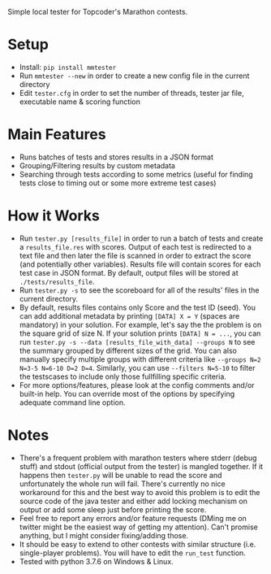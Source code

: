 Simple local tester for Topcoder's Marathon contests. 

# Setup
- Install: `pip install mmtester`
- Run `mmtester --new` in order to create a new config file in the current directory
- Edit `tester.cfg` in order to set the number of threads, tester jar file, executable name & scoring function

# Main Features
- Runs batches of tests and stores results in a JSON format
- Grouping/Filtering results by custom metadata
- Searching through tests according to some metrics (useful for finding tests close to timing out or some more extreme test cases)

# How it Works
- Run `tester.py [results_file]` in order to run a batch of tests and create a `results_file.res` with scores. Output of each test is redirected to a text file and then later the file is scanned in order to extract the score (and potentially other variables). Results file will contain scores for each test case in JSON format. By default, output files will be stored at `./tests/results_file`.
- Run `tester.py -s` to see the scoreboard for all of the results' files in the current directory. 
- By default, results files contains only Score and the test ID (seed). You can add additional metadata by printing `[DATA] X = Y` (spaces are mandatory) in your solution. For example, let's say the the problem is on the square grid of size N. If your solution prints `[DATA] N = ...`, you can run `tester.py -s --data [results_file_with_data] --groups N` to see the summary grouped by different sizes of the grid. You can also manually specify multiple groups with different criteria like `--groups N=2 N=3-5 N=6-10 D=2 D=4`. Similarly, you can use `--filters N=5-10` to filter the testscases to include only those fullfilling specific criteria.
- For more options/features, please look at the config comments and/or built-in help. You can override most of the options by specifying adequate command line option.

# Notes
- There's a frequent problem with marathon testers where stderr (debug stuff) and stdout (official output from the tester) is mangled together. If it happens then `tester.py` will be unable to read the score and unfortunately the whole run will fail. There's currently no nice workaround for this and the best way to avoid this problem is to edit the source code of the java tester and either add locking mechanism on output or add some sleep just before printing the score.
- Feel free to report any errors and/or feature requests (DMing me on twitter might be the easiest way of getting my attention). Can't promise anything, but I might consider fixing/adding those.
- It should be easy to extend to other contests with similar structure (i.e. single-player problems). You will have to edit the `run_test` function.
- Tested with python 3.7.6 on Windows & Linux.
